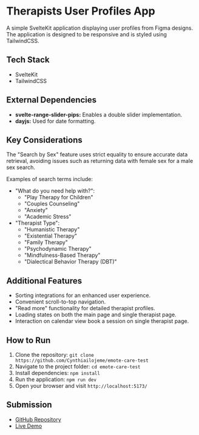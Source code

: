 # Therapists User Profiles App

A simple SvelteKit application displaying user profiles from Figma designs. The application is designed to be responsive and is styled using TailwindCSS.

## Tech Stack

- SvelteKit
- TailwindCSS

## External Dependencies

- **svelte-range-slider-pips:** Enables a double slider implementation.
- **dayjs:** Used for date formatting.

## Key Considerations

The "Search by Sex" feature uses strict equality to ensure accurate data retrieval, avoiding issues such as returning data with female sex for a male sex search.

Examples of search terms include:
- "What do you need help with?":
  - "Play Therapy for Children"
  - "Couples Counseling"
  - "Anxiety"
  - "Academic Stress"
- "Therapist Type":
  - "Humanistic Therapy"
  - "Existential Therapy"
  - "Family Therapy"
  - "Psychodynamic Therapy"
  - "Mindfulness-Based Therapy"
  - "Dialectical Behavior Therapy (DBT)"

## Additional Features

- Sorting integrations for an enhanced user experience.
- Convenient scroll-to-top navigation.
- "Read more" functionality for detailed therapist profiles.
- Loading states on both the main page and single therapist page.
- Interaction on calendar view book a session on single therapist page.

## How to Run

1. Clone the repository: `git clone https://github.com/Cynthiailojeme/emote-care-test`
2. Navigate to the project folder: `cd emote-care-test`
3. Install dependencies: `npm install`
4. Run the application: `npm run dev`
5. Open your browser and visit `http://localhost:5173/`

## Submission

- [GitHub Repository](https://github.com/Cynthiailojeme/emote-care-test)
- [Live Demo](https://cynthia-emote-care-test.vercel.app/)
